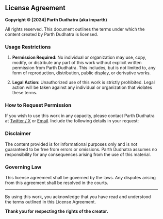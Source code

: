 ## License Agreement

**Copyright © [2024] Parth Dudhatra (aka imparth)**

All rights reserved. This document outlines the terms under which the content created by Parth Dudhatra is licensed.

### Usage Restrictions

1. **Permission Required**: No individual or organization may use, copy, modify, or distribute any part of this work without explicit written permission from Parth Dudhatra. This includes, but is not limited to, any form of reproduction, distribution, public display, or derivative works.

2. **Legal Action**: Unauthorized use of this work is strictly prohibited. Legal action will be taken against any individual or organization that violates these terms.

### How to Request Permission

If you wish to use this work in any capacity, please contact Parth Dudhatra at [Twitter / X](https://x.com/imparth73) or [Email](mailto:imparth.dev@gmail.com). Include the following details in your request:

### Disclaimer

The content provided is for informational purposes only and is not guaranteed to be free from errors or omissions. Parth Dudhatra assumes no responsibility for any consequences arising from the use of this material.

### Governing Law

This license agreement shall be governed by the laws. Any disputes arising from this agreement shall be resolved in the courts.

---

By using this work, you acknowledge that you have read and understood the terms outlined in this License Agreement. 

**Thank you for respecting the rights of the creator.**
